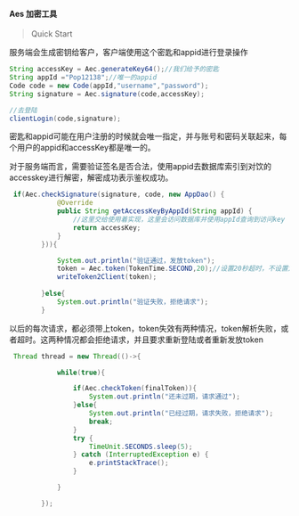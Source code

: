 #### Aes 加密工具

> Quick Start

服务端会生成密钥给客户，客户端使用这个密匙和appid进行登录操作

```java
String accessKey = Aec.generateKey64();//我们给予的密匙
String appId ="Pop12138";//唯一的appid
Code code = new Code(appId,"username","password");
String signature = Aec.signature(code,accessKey);

//去登陆
clientLogin(code,signature);
```

密匙和appid可能在用户注册的时候就会唯一指定，并与账号和密码关联起来，每个用户的appid和accessKey都是唯一的。

对于服务端而言，需要验证签名是否合法，使用appid去数据库索引到对饮的accesskey进行解密，解密成功表示鉴权成功。

```java
 if(Aec.checkSignature(signature, code, new AppDao() {
            @Override
            public String getAccessKeyByAppId(String appId) {
                //这里交给使用着实现，这里会访问数据库并使用appId查询到访问key
                return accessKey;
            }
        })){

            System.out.println("验证通过，发放token");
            token = Aec.token(TokenTime.SECOND,20);//设置20秒超时，不设置为300秒
            writeToken2Client(token);
            
        }else{
            System.out.println("验证失败，拒绝请求");
        }
```

以后的每次请求，都必须带上token，token失效有两种情况，token解析失败，或者超时。这两种情况都会拒绝请求，并且要求重新登陆或者重新发放token

```JAVA
 Thread thread = new Thread(()->{

            while(true){

                if(Aec.checkToken(finalToken)){
                    System.out.println("还未过期，请求通过");
                }else{
                    System.out.println("已经过期，请求失败，拒绝请求");
                    break;
                }
                try {
                    TimeUnit.SECONDS.sleep(5);
                } catch (InterruptedException e) {
                    e.printStackTrace();
                }

            }

        });
```

